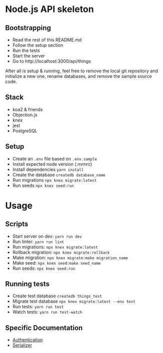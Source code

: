 # Node.js API skeleton

## Bootstrapping
- Read the rest of this README.md
- Follow the setup section
- Run the tests
- Start the server
- Go to http://localhost:3000/api/things

After all is setup & running, feel free to remove the local git repository and initialize a new one, rename databases,
and remove the sample source code.

## Stack
- koa2 & friends
- Objection.js
- knex
- jest
- PostgreSQL

## Setup
- Create an `.env` file based on `.env.sample`
- Install expected node version (.nvmrc)
- Install dependencies `yarn install`
- Create the database `createdb database_name`
- Run migrations `npx knex migrate:latest`
- Run seeds `npx knex seed:run`

# Usage

## Scripts
- Start server on dev: `yarn run dev`
- Run linter: `yarn run lint`
- Run migrations: `npx knex migrate:latest`
- Rollback migration: `npx knex migrate:rollback`
- Make migration: `npx knex migrate:make migration_name`
- Make seed: `npx knex seed:make seed_name`
- Run seeds: `npx knex seed:run`

## Running tests
- Create test database `createdb things_test`
- Migrate test database `npx knex migrate:latest --env test`
- Run tests: `yarn run test`
- Watch tests: `yarn run test-watch`

## Specific Documentation

- [Authentication](lib/authentication.md)
- [Serializer](lib/serializer.md)
